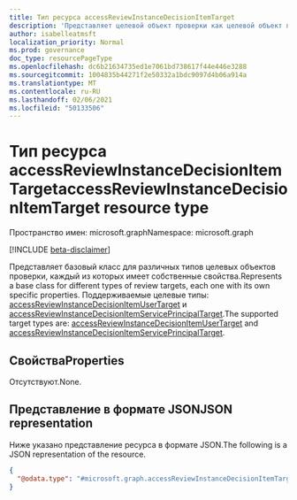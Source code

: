 ```yaml
---
title: Тип ресурса accessReviewInstanceDecisionItemTarget
description: 'Представляет целевой объект проверки как целевой объект пользователя или основной целевой объект службы. '
author: isabelleatmsft
localization_priority: Normal
ms.prod: governance
doc_type: resourcePageType
ms.openlocfilehash: dc6b21634735ed1e7061bd738617f44e446e3288
ms.sourcegitcommit: 1004835b44271f2e50332a1bdc9097d4b06a914a
ms.translationtype: MT
ms.contentlocale: ru-RU
ms.lasthandoff: 02/06/2021
ms.locfileid: "50133506"
---
```

# <a name="accessreviewinstancedecisionitemtarget-resource-type"></a><span data-ttu-id="e5a96-103">Тип ресурса accessReviewInstanceDecisionItemTarget</span><span class="sxs-lookup"><span data-stu-id="e5a96-103">accessReviewInstanceDecisionItemTarget resource type</span></span>

<span data-ttu-id="e5a96-104">Пространство имен: microsoft.graph</span><span class="sxs-lookup"><span data-stu-id="e5a96-104">Namespace: microsoft.graph</span></span>

[!INCLUDE [beta-disclaimer](../../includes/beta-disclaimer.md)]

<span data-ttu-id="e5a96-105">Представляет базовый класс для различных типов целевых объектов проверки, каждый из которых имеет собственные свойства.</span><span class="sxs-lookup"><span data-stu-id="e5a96-105">Represents a base class for different types of review targets, each one with its own specific properties.</span></span> <span data-ttu-id="e5a96-106">Поддерживаемые целевые типы: [accessReviewInstanceDecisionItemUserTarget](accessreviewinstancedecisionitemusertarget.md) и [accessReviewInstanceDecisionItemServicePrincipalTarget](accessreviewinstancedecisionitemserviceprincipaltarget.md).</span><span class="sxs-lookup"><span data-stu-id="e5a96-106">The supported target types are: [accessReviewInstanceDecisionItemUserTarget](accessreviewinstancedecisionitemusertarget.md) and [accessReviewInstanceDecisionItemServicePrincipalTarget](accessreviewinstancedecisionitemserviceprincipaltarget.md).</span></span>

## <a name="properties"></a><span data-ttu-id="e5a96-107">Свойства</span><span class="sxs-lookup"><span data-stu-id="e5a96-107">Properties</span></span>
<span data-ttu-id="e5a96-108">Отсутствуют.</span><span class="sxs-lookup"><span data-stu-id="e5a96-108">None.</span></span>

## <a name="json-representation"></a><span data-ttu-id="e5a96-109">Представление в формате JSON</span><span class="sxs-lookup"><span data-stu-id="e5a96-109">JSON representation</span></span>
<span data-ttu-id="e5a96-110">Ниже указано представление ресурса в формате JSON.</span><span class="sxs-lookup"><span data-stu-id="e5a96-110">The following is a JSON representation of the resource.</span></span>
<!-- {
  "blockType": "resource",
  "@odata.type": "microsoft.graph.accessReviewInstanceDecisionItemTarget"
}
-->
``` json
{
  "@odata.type": "#microsoft.graph.accessReviewInstanceDecisionItemTarget"
}
```

<!--
{
  "type": "#page.annotation",
  "description": "accessReviewInstanceDecisionItemTarget resource",
  "keywords": "",
  "section": "documentation",
  "tocPath": "",
  "suppressions": []
}
-->
